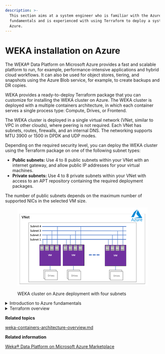 ```yaml
---
description: >-
  This section aims at a system engineer who is familiar with the Azure
  fundamentals and is experienced with using Terraform to deploy a system on
  Azure.
---
```


# WEKA installation on Azure

The WEKA® Data Platform on Microsoft Azure provides a fast and scalable platform to run, for example, performance-intensive applications and hybrid cloud workflows. It can also be used for object stores, tiering, and snapshots using the Azure Blob service, for example, to create backups and DR copies.

WEKA provides a ready-to-deploy Terraform package that you can customize for installing the WEKA cluster on Azure. The WEKA cluster is deployed with a multiple containers architecture, in which each container serves a single process type: Compute, Drives, or Frontend.

The WEKA cluster is deployed in a single virtual network (VNet, similar to VPC in other clouds), where peering is not required. Each VNet has subnets, routes, firewalls, and an internal DNS. The networking supports MTU 3900 or 1500 in DPDK and UDP modes.

Depending on the required security level, you can deploy the WEKA cluster using the Terraform package on one of the following subnet types:

* **Public subnets:** Use 4 to 8 public subnets within your VNet with an internet gateway, and allow public IP addresses for your virtual machines.&#x20;
* **Private subnets:** Use 4 to 8 private subnets within your VNet with access to an APT repository containing the required deployment packages.

The number of public subnets depends on the maximum number of supported NICs in the selected VM size.

<figure><img src="../../.gitbook/assets/azure_deployment_4.2.png" alt=""><figcaption><p>WEKA cluster on Azure deployment with four subnets</p></figcaption></figure>

<details>

<summary>Introduction to Azure fundamentals</summary>

Azure is a cloud computing platform with an ever-expanding set of services to help you build solutions to meet your business goals. Azure services range from simple web services for hosting your business presence in the cloud to running fully virtualized computers for you to run your custom software solutions.

Azure provides a wealth of cloud-based services like remote storage, database hosting, and centralized account management. Azure also offers new capabilities like AI and the Internet of Things (IoT).

To learn about Azure fundamentals, Microsoft provides learning modules at [https://learn.microsoft.com/en-us/training/](https://learn.microsoft.com/en-us/training/). You can start with the [Introduction to Azure fundamentals](https://learn.microsoft.com/en-us/training/modules/intro-to-azure-fundamentals/).

</details>

<details>

<summary>Terraform overview</summary>

Terraform is an open-source project from Hashicorp. It creates and manages resources on cloud platforms and on-premises clouds. Unlike AWS CloudFormation, it works with many APIs from multiple platforms and services.

Terraform is the primary tool for deploying WEKA on Azure.

<img src="../../.gitbook/assets/Terraform_overview.png" alt="" data-size="original">

### How does Terraform work?

A deployment with Terraform involves three phases:

* **Write:** Define the infrastructure in configuration files and customize the project variables provided in the Terraform package.
* **Plan**: Review the changes Terraform will make to your infrastructure.
* **Apply:** Terraform provisions the infrastructure, including the VMs and instances, installs the WEKA software, and creates the cluster. Once completed, the WEKA cluster runs on Azure.

<img src="../../.gitbook/assets/Terraform_how.png" alt="Terraform phases" data-size="original">

**Related information**

[Terraform Tutorials](https://learn.hashicorp.com/terraform?track=gcp)

[Terraform Installation](https://learn.hashicorp.com/tutorials/terraform/install-cli)

</details>



**Related topics**

[weka-containers-architecture-overview.md](../../overview/weka-containers-architecture-overview.md "mention")



**Related information**

[Weka® Data Platform on Microsoft Azure Marketplace](https://azuremarketplace.microsoft.com/en-us/marketplace/apps/weka1652213882079.weka\_data\_platform?exp=ubp8\&tab=Overview)
